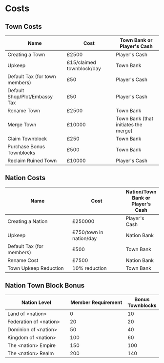 # Costs

## Town Costs

| Name                           | Cost                      | Town Bank or Player's Cash           |
| ------------------------------ | ------------------------- | ------------------------------------ |
| Creating a Town                | £2500                     | Player's Cash                        |
| Upkeep                         | £15/claimed townblock/day | Town Bank                            |
| Default Tax (for town members) | £50                       | Player's Cash                        |
| Default Shop/Plot/Embassy Tax  | £50                       | Player's Cash                        |
| Rename Town                    | £2500                     | Town Bank                            |
| Merge Town                     | £10000                    | Town Bank (that initiates the merge) |
| Claim Townblock                | £250                      | Town Bank                            |
| Purchase Bonus Townblocks      | £500                      | Town Bank                            |
| Reclaim Ruined Town            | £10000                    | Player's Cash                        |

## Nation Costs

<table><thead><tr><th width="248">Name</th><th width="192.33333333333331">Cost</th><th>Nation/Town Bank or Player's Cash</th></tr></thead><tbody><tr><td>Creating a Nation</td><td>£250000</td><td>Player's Cash</td></tr><tr><td>Upkeep</td><td>£750/town in nation/day</td><td>Nation Bank</td></tr><tr><td>Default Tax (for members)</td><td>£500</td><td>Town Bank</td></tr><tr><td>Rename Cost</td><td>£7500</td><td>Nation Bank</td></tr><tr><td>Town Upkeep Reduction</td><td>10% reduction</td><td>Town Bank</td></tr></tbody></table>

## Nation Town Block Bonus

<table><thead><tr><th width="248">Nation Level</th><th width="213.33333333333331">Member Requirement</th><th>Bonus Townblocks</th></tr></thead><tbody><tr><td>Land of &#x3C;nation></td><td>0</td><td>10</td></tr><tr><td>Federation of &#x3C;nation></td><td>20</td><td>20</td></tr><tr><td>Dominion of &#x3C;nation></td><td>50</td><td>40</td></tr><tr><td>Kingdom of &#x3C;nation></td><td>100</td><td>60</td></tr><tr><td>The &#x3C;nation> Empire</td><td>150</td><td>100</td></tr><tr><td>The &#x3C;nation> Realm</td><td>200</td><td>140</td></tr></tbody></table>
